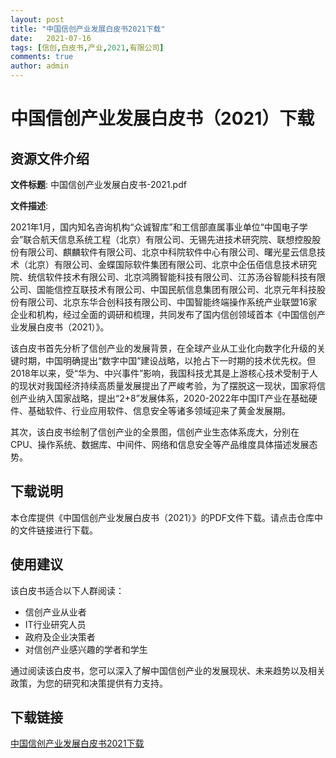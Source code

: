 ```yaml
---
layout: post
title: "中国信创产业发展白皮书2021下载"
date:   2021-07-16
tags: [信创,白皮书,产业,2021,有限公司]
comments: true
author: admin
---
```

# 中国信创产业发展白皮书（2021）下载

## 资源文件介绍

**文件标题**: 中国信创产业发展白皮书-2021.pdf

**文件描述**:

2021年1月，国内知名咨询机构“众诚智库”和工信部直属事业单位“中国电子学会”联合航天信息系统工程（北京）有限公司、无锡先进技术研究院、联想控股股份有限公司、麒麟软件有限公司、北京中科院软件中心有限公司、曙光星云信息技术（北京）有限公司、金蝶国际软件集团有限公司、北京中企伍佰信息技术研究院、统信软件技术有限公司、北京鸿腾智能科技有限公司、江苏汤谷智能科技有限公司、国能信控互联技术有限公司、中国民航信息集团有限公司、北京元年科技股份有限公司、北京东华合创科技有限公司、中国智能终端操作系统产业联盟16家企业和机构，经过全面的调研和梳理，共同发布了国内信创领域首本《中国信创产业发展白皮书（2021）》。

该白皮书首先分析了信创产业的发展背景，在全球产业从工业化向数字化升级的关键时期，中国明确提出“数字中国”建设战略，以抢占下一时期的技术优先权。但2018年以来，受“华为、中兴事件”影响，我国科技尤其是上游核心技术受制于人的现状对我国经济持续高质量发展提出了严峻考验，为了摆脱这一现状，国家将信创产业纳入国家战略，提出“2+8”发展体系，2020-2022年中国IT产业在基础硬件、基础软件、行业应用软件、信息安全等诸多领域迎来了黄金发展期。

其次，该白皮书绘制了信创产业的全景图，信创产业生态体系庞大，分别在CPU、操作系统、数据库、中间件、网络和信息安全等产品维度具体描述发展态势。

## 下载说明

本仓库提供《中国信创产业发展白皮书（2021）》的PDF文件下载。请点击仓库中的文件链接进行下载。

## 使用建议

该白皮书适合以下人群阅读：
- 信创产业从业者
- IT行业研究人员
- 政府及企业决策者
- 对信创产业感兴趣的学者和学生

通过阅读该白皮书，您可以深入了解中国信创产业的发展现状、未来趋势以及相关政策，为您的研究和决策提供有力支持。

## 下载链接

[中国信创产业发展白皮书2021下载](https://pan.quark.cn/s/0ba25565ec83)
